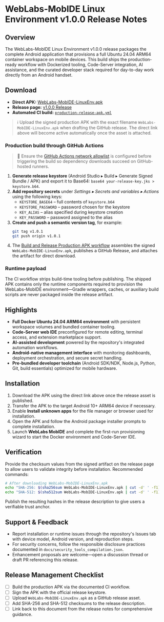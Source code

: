 # WebLabs-MobIDE Linux Environment v1.0.0 Release Notes

## Overview
The WebLabs-MobIDE Linux Environment v1.0.0 release packages the complete Android application that provisions a full Ubuntu 24.04 ARM64 container workspace on mobile devices. This build ships the production-ready workflow with Dockerized tooling, Code-Server integration, AI assistance, and the curated developer stack required for day-to-day work directly from an Android handset.

## Download
- **Direct APK:** [WebLabs-MobIDE-LinuxEnv.apk](https://github.com/WebLabs-MobIDE/WebLabs-MobIDE/releases/download/v1.0.0/WebLabs-MobIDE-LinuxEnv.apk)
- **Release page:** [v1.0.0 Release](https://github.com/WebLabs-MobIDE/WebLabs-MobIDE/releases/tag/v1.0.0)
- **Automated CI build:** [`production-release-apk.yml`](../../.github/workflows/production-release-apk.yml)

> ℹ️ Upload the signed production APK with the exact filename `WebLabs-MobIDE-LinuxEnv.apk` when drafting the GitHub release. The direct link above will become active automatically once the asset is attached.

### Production build through GitHub Actions

> 📘 Ensure the [GitHub Actions network allowlist](../operations/actions-network-allowlist.md) is configured before triggering the build so dependency downloads succeed on GitHub-hosted runners.

1. **Generate release keystore** (Android Studio ▸ Build ▸ Generate Signed Bundle / APK) and export it to Base64: `base64 your-release-key.jks > keystore.b64`.
2. **Add repository secrets** under *Settings ▸ Secrets and variables ▸ Actions* using the following keys:
   - `KEYSTORE_BASE64` – full contents of `keystore.b64`
   - `KEYSTORE_PASSWORD` – password chosen for the keystore
   - `KEY_ALIAS` – alias specified during keystore creation
   - `KEY_PASSWORD` – password assigned to the alias
3. **Create and push a semantic version tag**, for example:
   ```bash
   git tag v1.0.1
   git push origin v1.0.1
   ```
4. The [Build and Release Production APK workflow](../../.github/workflows/production-release-apk.yml) assembles the signed `WebLabs-MobIDE-LinuxEnv.apk`, publishes a GitHub Release, and attaches the artifact for direct download.

### Runtime payload

The CI workflow strips build-time tooling before publishing. The shipped APK contains only the runtime components required to provision the WebLabs-MobIDE environment—Gradle wrappers, caches, or auxiliary build scripts are never packaged inside the release artifact.

## Highlights
- **Full Docker Ubuntu 24.04 ARM64 environment** with persistent workspace volumes and bundled container tooling.
- **Code-Server web IDE** preconfigured for remote editing, terminal access, and extension marketplace support.
- **AI-assisted development** powered by the repository's integrated automation workflows.
- **Android-native management interface** with monitoring dashboards, deployment orchestration, and secure secret handling.
- **Pre-bundled developer toolchain** (Android SDK/NDK, Node.js, Python, Git, build essentials) optimized for mobile hardware.

## Installation
1. Download the APK using the direct link above once the release asset is published.
2. Transfer the APK to the target Android 10+ ARM64 device if necessary.
3. Enable **Install unknown apps** for the file manager or browser used for installation.
4. Open the APK and follow the Android package installer prompts to complete installation.
5. Launch **WebLabs MobIDE** and complete the first-run provisioning wizard to start the Docker environment and Code-Server IDE.

## Verification
Provide the checksum values from the signed artifact on the release page to allow users to validate integrity before installation. Recommended commands:

```bash
# After downloading WebLabs-MobIDE-LinuxEnv.apk
echo "SHA-256: $(sha256sum WebLabs-MobIDE-LinuxEnv.apk | cut -d' ' -f1)"
echo "SHA-512: $(sha512sum WebLabs-MobIDE-LinuxEnv.apk | cut -d' ' -f1)"
```

Publish the resulting hashes in the release description to give users a verifiable trust anchor.

## Support & Feedback
- Report installation or runtime issues through the repository's Issues tab with device model, Android version, and reproduction steps.
- For security concerns, follow the responsible disclosure practices documented in `docs/security_tools_compilation.json`.
- Enhancement proposals are welcome—open a discussion thread or draft PR referencing this release.

## Release Management Checklist
- [ ] Build the production APK via the documented CI workflow.
- [ ] Sign the APK with the official release keystore.
- [ ] Upload `WebLabs-MobIDE-LinuxEnv.apk` as a GitHub release asset.
- [ ] Add SHA-256 and SHA-512 checksums to the release description.
- [ ] Link back to this document from the release notes for comprehensive guidance.
